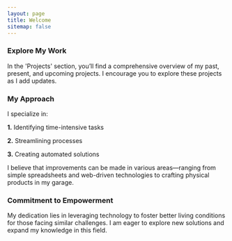 ```yaml
---
layout: page
title: Welcome
sitemap: false
---
```

 
### Explore My Work
In the 'Projects' section, you’ll find a comprehensive overview of my past, present, and upcoming projects. I encourage you to explore these projects as I add updates.

### My Approach
I specialize in:

**1.** Identifying time-intensive tasks

**2.** Streamlining processes

**3.** Creating automated solutions

I believe that improvements can be made in various areas—ranging from simple spreadsheets and web-driven technologies to crafting physical products in my garage.

### Commitment to Empowerment
My dedication lies in leveraging technology to foster better living conditions for those facing similar challenges. I am eager to explore new solutions and expand my knowledge in this field.